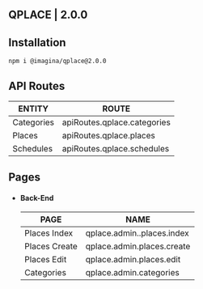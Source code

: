 ## QPLACE  | 2.0.0

## Installation

`` npm i @imagina/qplace@2.0.0 ``

## API Routes

| ENTITY  | ROUTE |
| ------------- | ------------- |
| Categories | apiRoutes.qplace.categories |
| Places | apiRoutes.qplace.places |
| Schedules | apiRoutes.qplace.schedules |

## Pages

- #### Back-End

  | PAGE | NAME |
  | ------------- | ------------- |
  | Places Index | qplace.admin..places.index |
  | Places Create | qplace.admin.places.create |
  | Places Edit | qplace.admin.places.edit |
  | Categories | qplace.admin.categories |
